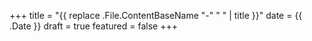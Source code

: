 +++
title = "{{ replace .File.ContentBaseName "-" " " | title }}"
date = {{ .Date }}
draft = true
featured = false
+++
